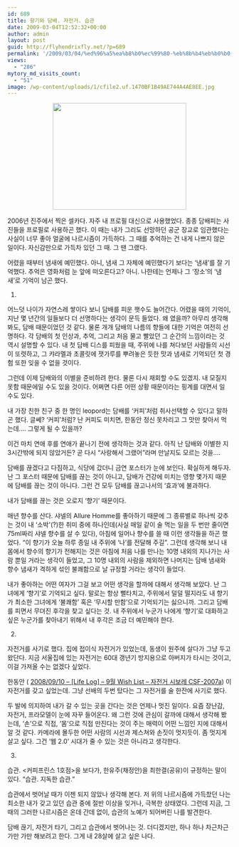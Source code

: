 ```yaml
---
id: 689
title: 향기와 담배. 자전거. 습관
date: 2009-03-04T12:52:32+00:00
author: admin
layout: post
guid: http://flyhendrixfly.net/?p=689
permalink: '/2009/03/04/%ed%96%a5%ea%b8%b0%ec%99%80-%eb%8b%b4%eb%b0%b0-%ec%9e%90%ec%a0%84%ea%b1%b0-%ec%8a%b5%ea%b4%80/'
views:
  - "286"
mytory_md_visits_count:
  - "51"
image: /wp-content/uploads/1/cfile2.uf.1470BF1B49AE744A4AE8EE.jpg
---
```

<div style="text-align: center;">
  <img src="http://submania.dothome.co.kr/wp-content/uploads/1/cfile2.uf.1470BF1B49AE744A4AE8EE.jpg" class="align" width="300" height="240" alt="" />
</div>

2006년 진주에서 찍은 셀카다. 자주 내 프로필 대신으로 사용했었다. 종종 담배피는 사진들을 프로필로 사용하곤 했다. 이 때는 내가 그리도 선망하던 공군 장교로 임관했다는 사실이 너무 좋아 얼굴에 나르시즘이 가득하다. 그 때를 추억하는 건 내게 나쁘지 않은 일이다. 자신감만으로 가득차 있던 그 때. 그 땐 그랬다.

어렸을 때부터 냄새에 예민했다. 아니, 냄새 그 자체에 예민했다기 보다는 &#8216;냄새&#8217;를 잘 기억했다. 추억은 영화처럼 눈 앞에 떠오른다고? 아니. 나한테는 언제나 그 &#8216;장소&#8217;의 &#8216;냄새&#8217;로 기억이 남곤 했다.

1.

어느덧 나이가 자연스레 쌓이다 보니 담배를 피운 햇수도 늘어간다. 어렸을 때의 기억이, 지난 몇 년간의 일들보다 더 선명하다는 생각이 문득 들었다. 왜 였을까? 아무리 생각해 봐도, 담배 때문이었던 것 같다. 물론 개개 담배의 나름의 향들에 대한 기억은 여전히 선명하다. 각 담배의 첫 인상과, 추억, 그리고 처음 물고 빨았던 그 순간의 느낌이라는 것 역시 설명할 수 있다. 내 첫 담배 디스를 피웠을 때, 주위에 나를 쳐다보던 사람들의 시선이 또렷하고, 그 캬라멜과 초콜릿에 잿가루를 뿌려놓은 듯한 맛과 냄새로 기억되던 첫 경험 또한 잊을 수 없을 것이다.

그런데 이제 담배와의 이별을 준비하려 한다. 물론 다시 재회할 수도 있겠지. 내 모질지 못함 때문에일 수도 있을 것이다. 어쩌면 다른 어떤 상황 때문이라는 핑계를 대면서 일 수도 있다.

내 가장 친한 친구 중 한 명인 leopord는 담배를 &#8216;커피&#8217;처럼 취사선택할 수 있다고 말하곤 했다. 글쎄? &#8216;커피&#8217;처럼? 난 커피도 미치면, 한동안 정신 못차리고 그 맛만 찾아서 먹는데&#8230;. 그렇게 될 수 있을까?

이건 마치 연애 후를 연애가 끝나기 전에 생각하는 것과 같다. 아직 난 담배와 이별한 지 3시간밖에 되지 않았거든? 곧 다시 &#8220;사랑해서 그랬어&#8221;라며 만날지도 모르는 것을&#8230;.

담배를 끊겠다고 다짐하고, 식당에 갔더니 금연 포스터가 눈에 보인다. 확실하게 해두자. 난 그 포스터 때문에 담배를 끊는 것이 아니고, 담배가 건강에 미치는 영향 몇가지 때문에 담배를 끊는 것이 아니다. 그런 건 모두 담배를 끊고나서의 &#8216;효과&#8217;에 불과하다.

내가 담배를 끊는 것은 오로지 &#8216;향기&#8217; 때문이다.

매년 향수를 산다. 샤넬의 Allure Homme를 좋아하기 때문에 그 종류별로 하나씩 갖추는 것이 내 &#8216;소박'(?)한 취미 중에 하나인데(사실 매일 같이 술 먹는 일을 두 번만 줄이면 75ml짜리 샤넬 향수를 살 수 있다), 아침에 일어나 향수를 쓸 때 이런 생각들을 하곤 했었다. &#8220;이 향기가 오늘 하루 종일 내 주위에 &#8216;나&#8217;를 전달해 주길&#8221;. 그런데 생각해 보니 내 몸에서 향수의 향기가 전해지는 것은 아침에 처음 나를 만나는 10명 내외의 지나가는 사람 뿐일 거라는 생각이 들었고, 그 10명 내외의 사람을 제외하면 나머지는 담배 냄새와 향수 냄새가 격하게 섞인 불쾌함으로 날 규정할 거라는 생각이 들었다.

내가 좋아하는 어떤 여자가 그걸 보고 어떤 생각을 할까에 대해서 생각해 보았다. 난 그녀에게 &#8216;향기&#8217;로 기억되고 싶다. 말로는 항상 뻘타치고, 주위에서 덜덜 떨지라도 내 향기가 최소한 그녀에게 &#8216;불쾌함&#8217; 혹은 &#8216;무시할 만함&#8217;으로 기억되기는 싫으니까. 그리고 담배를 피면서 무뎌진 후각을 찾고 싶다는 것. 내 주위에서 누군가 나에게 &#8216;향기&#8217;로 대화하고 싶은 누군가를 찾아내기 위해서 내 후각은 조금 더 예민해야 한다.

2.

자전거를 사기로 했다. 집에 접이식 자전거가 있었는데, 동생이 원주에 살다가 그냥 두고 왔단다. 지금 서울집에 있는 자전거는 60대 갱년기 방지용으로 아버지가 타시는 것이고, 이걸 가져올 수는 없겠다 싶었다.
  
한동안 ( <a href="http://flyinghendrix.tistory.com/134" target="_blank">2008/09/10 &#8211; [Life Log] &#8211; 9월 Wish List &#8211; 자전거 시보레 CSF-2007a</a>) 이 자전거를 갖고 싶었는데. 그냥 선배의 두번 탔다는 그 자전거를 술 한잔에 사기로 했다.

두 발에 의지하여 내가 갈 수 있는 곳을 간다는 것은 언제나 멋진 일이다. 요즘 장난감, 자전거, 프라모델이 눈에 자꾸 들어온다. 왜 그런 것에 관심이 갈까에 대해서 생각해 봤는데, &#8216;손&#8217;으로 직접, &#8216;몸&#8217;으로 직접 만진다는 것이 주는 매력이 어떤 느낌인 지에 대해서 알 것 같다. 카메라에 몰두한 어떤 사람의 시선과 제스쳐와 손짓이 멋지듯이. 좀 멋지게 살고 싶다. 그건 &#8216;웹 2.0&#8217; 시대가 줄 수 있는 것은 아니라고 생각한다.

3.

습관. <커피프린스 1호점>을 보다가, 한유주(채정안)을 최한결(공유)이 규정하는 말이 있다. &#8220;습관. 지독한 습관.&#8221;

습관에서 벗어날 때가 이젠 되지 않았나 생각해 본다. 저 위의 나르시즘에 가득찼던 나는 최소한 내가 갖고 있던 습관 중에 절반 이상을 잊거나, 극복한 상태였다. 그런데 지금, 그 때의 그러한 나르시즘은 온데 간데 없이, 습관의 노예가 되어버린 나를 발견한다.

담배 끊기, 자전거 타기, 그리고 습관에서 벗어나는 것. 더디겠지만, 하나 하나 차근차근 가만 가만 해보려고 한다. 그게 내 28살에 살고 싶은 나다.
